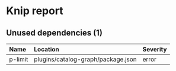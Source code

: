 # Knip report

## Unused dependencies (1)

| Name    | Location     | Severity |
| :------ | :----------- | :------- |
| p-limit | plugins/catalog-graph/package.json | error    |


